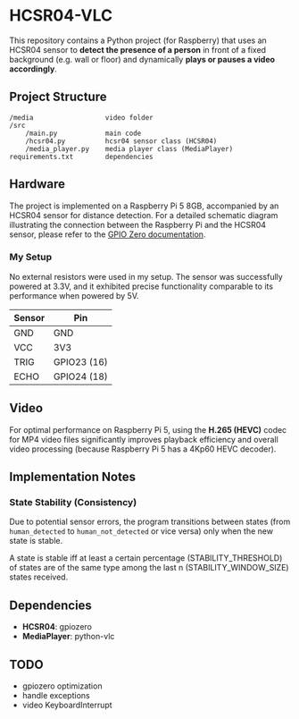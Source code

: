 # HCSR04-VLC

This repository contains a Python project (for Raspberry) that uses an HCSR04 sensor to **detect the presence of a person** in front of a fixed background (e.g. wall or floor) and dynamically **plays or pauses a video accordingly**.

## Project Structure

```
/media					video folder
/src
	/main.py			main code
	/hcsr04.py			hcsr04 sensor class (HCSR04)
	/media_player.py	media player class (MediaPlayer)
requirements.txt		dependencies
```


## Hardware
The project is implemented on a Raspberry Pi 5 8GB, accompanied by an HCSR04 sensor for distance detection. For a detailed schematic diagram illustrating the connection between the Raspberry Pi and the HCSR04 sensor, please refer to the [GPIO Zero documentation](https://gpiozero.readthedocs.io/en/stable/recipes.html#distance-sensor).

### My Setup
No external resistors were used in my setup. The sensor was successfully powered at 3.3V, and it exhibited precise functionality comparable to its performance when powered by 5V.

| Sensor | Pin |
|--------|-----|
| GND |  GND |
| VCC | 3V3 |
| TRIG | GPIO23 (16) |
| ECHO | GPIO24 (18) |


## Video
For optimal performance on Raspberry Pi 5, using the **H.265 (HEVC)** codec for MP4 video files significantly improves playback efficiency and overall video processing (because Raspberry Pi 5 has a 4Kp60 HEVC decoder).


## Implementation Notes

### State Stability (Consistency)
Due to potential sensor errors, the program transitions between states (from `human_detected` to `human_not_detected` or vice versa) only when the new state is stable.

A state is stable iff at least a certain percentage (STABILITY_THRESHOLD) of states are of  the same type among the last n (STABILITY_WINDOW_SIZE) states received.


## Dependencies
- **HCSR04**: gpiozero
- **MediaPlayer**: python-vlc


## TODO
- gpiozero optimization
- handle exceptions
- video KeyboardInterrupt